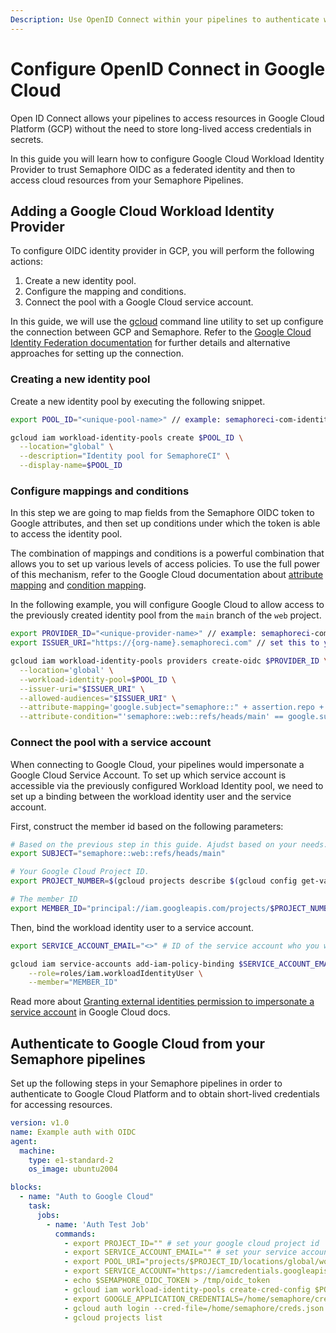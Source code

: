 ```yaml
---
Description: Use OpenID Connect within your pipelines to authenticate with Google Cloud Platform.
---
```


# Configure OpenID Connect in Google Cloud

Open ID Connect allows your pipelines to access resources in Google Cloud Platform (GCP) without
the need to store long-lived access credentials in secrets.

In this guide you will learn how to configure Google Cloud Workload Identity Provider to trust
Semaphore OIDC as a federated identity and then to access cloud resources from your Semaphore
Pipelines.

## Adding a Google Cloud Workload Identity Provider

To configure OIDC identity provider in GCP, you will perform the following actions:

1. Create a new identity pool.
2. Configure the mapping and conditions.
3. Connect the pool with a Google Cloud service account.

In this guide, we will use the [gcloud][gcloud] command line utility to set up configure the
connection between GCP and Semaphore. Refer to the [Google Cloud Identity Federation documentation][gcp-identity-docs]
for further details and alternative approaches for setting up the connection.

### Creating a new identity pool

Create a new identity pool by executing the following snippet.

``` bash
export POOL_ID="<unique-pool-name>" // example: semaphoreci-com-identity-pool

gcloud iam workload-identity-pools create $POOL_ID \
  --location="global" \
  --description="Identity pool for SemaphoreCI" \
  --display-name=$POOL_ID
```

### Configure mappings and conditions

In this step we are going to map fields from the Semaphore OIDC token to Google attributes, and then
set up conditions under which the token is able to access the identity pool.

The combination of mappings and conditions is a powerful combination that allows you to set up various
levels of access policies. To use the full power of this mechanism, refer to the Google Cloud documentation
about [attribute mapping][gcloud-attr-mapping] and [condition mapping][gcloud-condition-mapping].

In the following example, you will configure Google Cloud to allow access to the previously created
identity pool from the `main` branch of the `web` project.

``` bash
export PROVIDER_ID="<unique-provider-name>" // example: semaphoreci-com-web
export ISSUER_URI="https://{org-name}.semaphoreci.com" // set this to your full organization path, ex. https://acme.semapohoreci.com

gcloud iam workload-identity-pools providers create-oidc $PROVIDER_ID \
  --location='global' \
  --workload-identity-pool=$POOL_ID \
  --issuer-uri="$ISSUER_URI" \
  --allowed-audiences="$ISSUER_URI" \
  --attribute-mapping='google.subject="semaphore::" + assertion.repo + "::" + assertion.ref' \
  --attribute-condition="'semaphore::web::refs/heads/main' == google.subject"
```

### Connect the pool with a service account

When connecting to Google Cloud, your pipelines would impersonate a Google Cloud Service Account.
To set up which service account is accessible via the previously configured Workload Identity pool,
we need to set up a binding between the workload identity user and the service account.

First, construct the member id based on the following parameters:

``` bash
# Based on the previous step in this guide. Ajudst based on your needs.
export SUBJECT="semaphore::web::refs/heads/main"

# Your Google Cloud Project ID.
export PROJECT_NUMBER=$(gcloud projects describe $(gcloud config get-value core/project) --format=value\(projectNumber\))

# The member ID
export MEMBER_ID="principal://iam.googleapis.com/projects/$PROJECT_NUMBER/locations/global/workloadIdentityPools/$POOL_ID/subject/$SUBJECT"
```

Then, bind the workload identity user to a service account.

``` bash
export SERVICE_ACCOUNT_EMAIL="<>" # ID of the service account who you want to impersonate in the pipelines

gcloud iam service-accounts add-iam-policy-binding $SERVICE_ACCOUNT_EMAIL \
    --role=roles/iam.workloadIdentityUser \
    --member="MEMBER_ID"
```

Read more about [Granting external identities permission to impersonate a service account][gcloud-granting-external]
in Google Cloud docs.

## Authenticate to Google Cloud from your Semaphore pipelines

Set up the following steps in your Semaphore pipelines in order to authenticate to Google Cloud Platform
and to obtain short-lived credentials for accessing resources.

``` yaml
version: v1.0
name: Example auth with OIDC
agent:
  machine:
    type: e1-standard-2
    os_image: ubuntu2004

blocks:
  - name: "Auth to Google Cloud"
    task:
      jobs:
        - name: 'Auth Test Job'
          commands:
            - export PROJECT_ID="" # set your google cloud project id
            - export SERVICE_ACCOUNT_EMAIL="" # set your service account's email
            - export POOL_URI="projects/$PROJECT_ID/locations/global/workloadIdentityPools/$POOL_ID/providers/$PROVIDER_ID"
            - export SERVICE_ACCOUNT="https://iamcredentials.googleapis.com/v1/projects/-/serviceAccounts/$SERVICE_ACCOUNT_EMAIL:generateAccessToken"
            - echo $SEMAPHORE_OIDC_TOKEN > /tmp/oidc_token
            - gcloud iam workload-identity-pools create-cred-config $POOL_URI --service-account="$SERVICE_ACCOUNT" --service-account-token-lifetime-seconds=600 --output-file=/home/semaphore/creds.json --credential-source-file=/tmp/oidc_token --credential-source-type="text"
            - export GOOGLE_APPLICATION_CREDENTIALS=/home/semaphore/creds.json
            - gcloud auth login --cred-file=/home/semaphore/creds.json
            - gcloud projects list
```

[gcloud]: https://cloud.google.com/sdk/gcloud
[gcp-identity-docs]: https://cloud.google.com/iam/docs/configuring-workload-identity-federation#oidc_1
[gcloud-attr-mapping]: https://cloud.google.com/iam/docs/configuring-workload-identity-federation#mappings-and-conditions
[gcloud-condition-mapping]: https://cloud.google.com/iam/docs/configuring-workload-identity-federation#mappings-and-conditions
[gcloud-granting-external]: https://cloud.google.com/iam/docs/using-workload-identity-federation#impersonate
